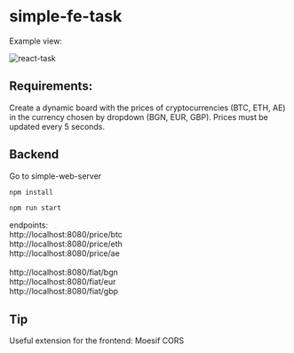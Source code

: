 # simple-fe-task

Example view:

![react-task](https://user-images.githubusercontent.com/59697478/163563722-eedf11af-393c-4547-817d-ec22b8474f3c.png)

## Requirements:

Create a dynamic board with the prices of cryptocurrencies (BTC, ETH, AE) in the currency chosen by dropdown (BGN, EUR, GBP). Prices must be updated every 5 seconds.

## Backend

Go to simple-web-server

```bash
npm install

npm run start

```

endpoints: <br />
http://localhost:8080/price/btc <br />
http://localhost:8080/price/eth <br />
http://localhost:8080/price/ae <br />
<br />
http://localhost:8080/fiat/bgn <br />
http://localhost:8080/fiat/eur <br />
http://localhost:8080/fiat/gbp <br />

## Tip

Useful extension for the frontend: Moesif CORS

